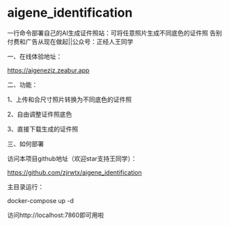 # aigene_identification
一行命令部署自己的AI生成证件照站：可将任意照片生成不同底色的证件照 告别付费和广告从现在做起||公众号：正经人王同学


一、在线体验地址：


https://aigenezjz.zeabur.app

二、功能：

1、上传和合尺寸照片转换为不同底色的证件照

2、自由调整证件照底色

3、直接下载生成的证件照





三、如何部署

访问本项目github地址（欢迎star支持王同学）：

https://github.com/zjrwtx/aigene_identification



主目录运行：

docker-compose up -d



访问http://localhost:7860即可用啦
